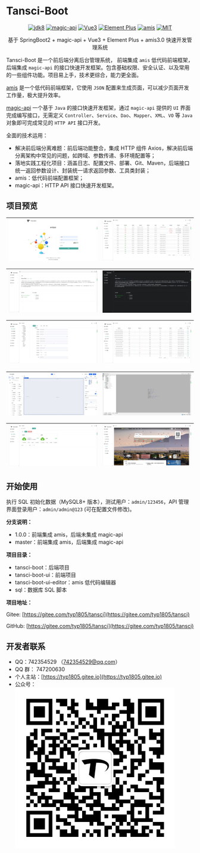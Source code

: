 # Tansci-Boot

<p align="center">
<a href="https://www.oracle.com/java/technologies/downloads/#java8"><img src="https://img.shields.io/badge/jdk-8+-green.svg" alt="jdk8"></a>
<a href="https://www.ssssssss.org/magic-api"><img src="https://www.ssssssss.org/magic-api/images/logo-magic-api.png" width="20" height="20" alt="magic-api"></a>
<a href="https://vuejs.org"><img src="https://img.shields.io/badge/-Vue-34495e?logo=vue.js" alt="Vue3"></a>
<a href="https://element-plus.gitee.io/#/zh-CN/component/changelog"><img src="https://img.shields.io/badge/element--plus-latest-blue" alt="Element Plus"></a>
<a href="https://aisuda.bce.baidu.com/amis/zh-CN/docs/index"><img src="https://aisuda.bce.baidu.com/amis/static/logo_408c434.png" width="60" height="20" alt="amis"></a>
<a href="https://gitee.com/link?target=http%3A%2F%2Fwww.opensource.org%2Flicenses%2FMIT"><img src="https://img.shields.io/badge/license-MIT-brightgreen.svg" alt="MIT"></a>
</p>

<p align="center">基于 SpringBoot2 + magic-api + Vue3 + Element Plus + amis3.0 快速开发管理系统</p>

Tansci-Boot 是一个前后端分离后台管理系统， 前端集成 `amis` 低代码前端框架，后端集成 `magic-api` 的接口快速开发框架。包含基础权限、安全认证、以及常用的一些组件功能。项目易上手，技术更综合，能力更全面。

[amis](https://aisuda.bce.baidu.com/amis/zh-CN/docs/index) 是一个低代码前端框架，它使用 `JSON` 配置来生成页面，可以减少页面开发工作量，极大提升效率。

[magic-api](https://www.ssssssss.org/magic-api/) 一个基于 `Java` 的接口快速开发框架，通过 `magic-api` 提供的 `UI` 界面完成编写接口，无需定义 `Controller`、`Service`、`Dao`、`Mapper`、`XML`、`VO` 等 `Java` 对象即可完成常见的 `HTTP API` 接口开发。

全面的技术运用：

- 解决前后端分离难题：前后端功能整合，集成 HTTP 组件 Axios，解决前后端分离架构中常见的问题，如跨域、参数传递、多环境配置等；
- 落地实践工程化项目：涵盖日志、配置文件、部署、Git、Maven，后端接口统一返回参数设计、封装统一请求返回参数、工具类封装；
- amis：低代码前端配置框架；
- magic-api：HTTP API 接口快速开发框架。

## 项目预览

![登录](doc/login.png) | ![登录日志](doc/loginlog.png)
---|---

![首页](doc/home.png) | ![首页](doc/home-1.png)
---|---

![菜单](doc/menu.png) | ![操作日志](doc/log.png)
---|---

![amis](doc/amis.png) | ![magic-api](doc/api.png)
---|---

![页面管理](doc/LcPages.png) | ![外部链接](doc/ifarme.png)
---|---

## 开始使用

执行 SQL 初始化数据（MySQL8+ 版本），测试用户：`admin/123456`，API 管理界面登录用户：`admin/admin@123` (可在配置文件修改)。

**分支说明：**

- 1.0.0：前端集成 amis，后端未集成 magic-api
- master：前端集成 amis，后端集成 magic-api

**项目目录：**

- tansci-boot：后端项目
- tansci-boot-ui：前端项目
- tansci-boot-ui-editor：amis 低代码编辑器
- sql：数据库 SQL 脚本

**项目地址：**

Gitee: [https://gitee.com/typ1805/tansci](https://gitee.com/typ1805/tansci)

GitHub: [https://gitee.com/typ1805/tansci](https://gitee.com/typ1805/tansci)

## 开发者联系

- QQ：742354529 （742354529@qq.com）
- QQ 群： 747200630
- 个人主站：[https://typ1805.gitee.io](https://typ1805.gitee.io)
- 公众号：![个人公众号](doc/gzh.jpg)